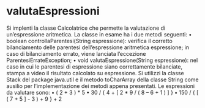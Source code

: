 # valutaEspressioni
Si implenti la classe Calcolatrice che permette la valutazione di un’espressione aritmetica.
La classe in esame ha i due metodi seguenti:
• boolean controllaParentesi(String espressione): verifica il corretto bilanciamento delle
parentesi dell’espressione aritmetica espressione; in caso di bilanciamento errato, viene
lanciata l’eccezione ParentesiErrateException;
• void valutaEspressione(String espressione): nel caso in cui le parentesi di espressione
siano correttamente bilanciate, stampa a video il risultato calcolato su espressione.
Si utilizzi la classe Stack<E> del package java.util e il metodo toCharArray della classe String
come ausilio per l’implementazione dei metodi appena presentati.
Le espressioni da valutare sono:
• ( 2 + 3 ) * 5
• 30 / { 4 + [ 2 * 9 / ( 8 – 6 + 1 ) ] }
• 150 / { [ ( 7 + 5 ] - 3 ) + 9 } + 2
